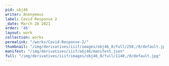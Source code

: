 ```yaml
---
pid: obj46
writer: Anonymous
label: Covid Response 2
_date: March 28 2021
order: '46'
layout: work
collection: works
permalink: "/works/Covid-Response-2/"
thumbnail: "/img/derivatives/iiif/images/obj46_0/full/250,/0/default.jpg"
manifest: "/img/derivatives/iiif/obj46/manifest.json"
full: "/img/derivatives/iiif/images/obj46_0/full/1140,/0/default.jpg"
---
```

